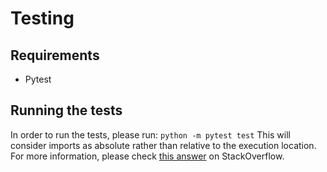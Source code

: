 # Testing
## Requirements
* Pytest

## Running the tests
In order to run the tests, please run:
`python -m pytest test`
This will consider imports as absolute rather than relative to the execution location. For more information, please check [this answer](https://stackoverflow.com/a/48579711/6725706) on StackOverflow.